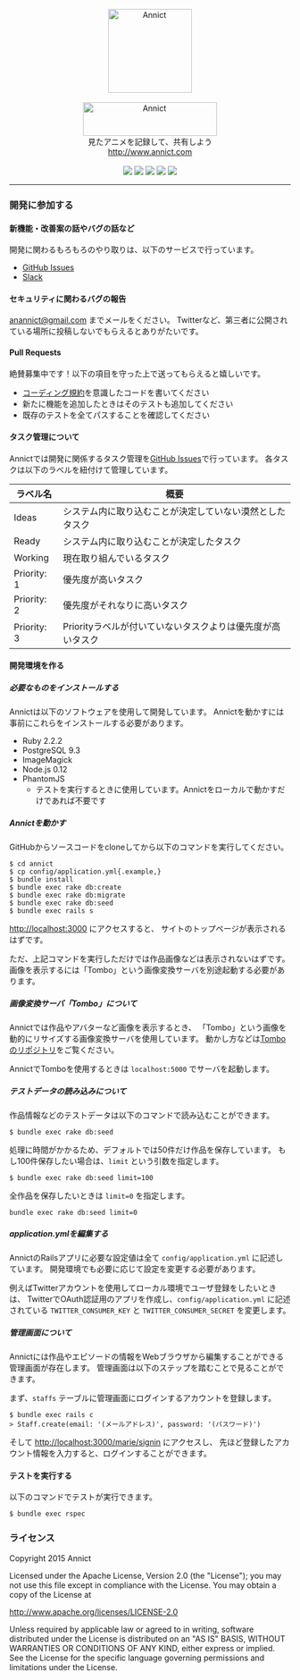 <p align="center">
  <a href="http://www.annict.com" target="_blank">
    <img src="http://d3a8d1smk6xli.cloudfront.net/github/annict-logo2.png" alt="Annict" width="150" height="150">
  </a>
  <br>
  <br>
  <img src="http://d3a8d1smk6xli.cloudfront.net/github/annict-text-logo.png" alt="Annict" width="240" height="60">
  <br>
  見たアニメを記録して、共有しよう<br>
  <a href="http://www.annict.com" target="_blank">http://www.annict.com</a>
  <br>
  <br>
  <a href="https://circleci.com/gh/annict/annict/tree/master"><img src="https://circleci.com/gh/annict/annict/tree/master.svg?style=svg"></a>
  <a href="https://codeclimate.com/github/annict/annict"><img src="https://codeclimate.com/github/annict/annict/badges/gpa.svg"></a>
  <a href="https://codeclimate.com/github/annict/annict"><img src="https://codeclimate.com/github/annict/annict/badges/coverage.svg"></a>
  <a href="https://gemnasium.com/annict/annict"><img src="https://gemnasium.com/annict/annict.svg"></a>
  <a href="http://slack.annict.com"><img src="http://slack.annict.com/badge.svg"></a>
</p>

---

### 開発に参加する

#### 新機能・改善案の話やバグの話など

開発に関わるもろもろのやり取りは、以下のサービスで行っています。

* [GitHub Issues](https://github.com/annict/annict/issues)
* [Slack](http://slack.annict.com)


#### セキュリティに関わるバグの報告

anannict@gmail.com までメールをください。
Twitterなど、第三者に公開されている場所に投稿しないでもらえるとありがたいです。


#### Pull Requests

絶賛募集中です！以下の項目を守った上で送ってもらえると嬉しいです。

* [コーディング規約](https://github.com/annict/annict/wiki/%E3%82%B3%E3%83%BC%E3%83%87%E3%82%A3%E3%83%B3%E3%82%B0%E8%A6%8F%E7%B4%84)を意識したコードを書いてください
* 新たに機能を追加したときはそのテストも追加してください
* 既存のテストを全てパスすることを確認してください


#### タスク管理について

Annictでは開発に関係するタスク管理を[GitHub Issues](https://github.com/annict/annict/issues)で行っています。
各タスクは以下のラベルを紐付けて管理しています。

| ラベル名 | 概要 |
| ------- | ----------- |
| Ideas   | システム内に取り込むことが決定していない漠然としたタスク |
| Ready   | システム内に取り込むことが決定したタスク |
| Working | 現在取り組んでいるタスク |
| Priority: 1 | 優先度が高いタスク |
| Priority: 2 | 優先度がそれなりに高いタスク |
| Priority: 3 | Priorityラベルが付いていないタスクよりは優先度が高いタスク |


#### 開発環境を作る

##### 必要なものをインストールする

Annictは以下のソフトウェアを使用して開発しています。
Annictを動かすには事前にこれらをインストールする必要があります。

* Ruby 2.2.2
* PostgreSQL 9.3
* ImageMagick
* Node.js 0.12
* PhantomJS
  * テストを実行するときに使用しています。Annictをローカルで動かすだけであれば不要です


##### Annictを動かす

GitHubからソースコードをcloneしてから以下のコマンドを実行してください。

```
$ cd annict
$ cp config/application.yml{.example,}
$ bundle install
$ bundle exec rake db:create
$ bundle exec rake db:migrate
$ bundle exec rake db:seed
$ bundle exec rails s
```

[http://localhost:3000](http://localhost:3000) にアクセスすると、
サイトのトップページが表示されるはずです。

ただ、上記コマンドを実行しただけでは作品画像などは表示されないはずです。
画像を表示するには「Tombo」という画像変換サーバを別途起動する必要があります。


##### 画像変換サーバ「Tombo」について

Annictでは作品やアバターなど画像を表示するとき、
「Tombo」という画像を動的にリサイズする画像変換サーバを使用しています。
動かし方などは[Tomboのリポジトリ](https://github.com/shimbaco/tombo)をご覧ください。

AnnictでTomboを使用するときは `localhost:5000` でサーバを起動します。


##### テストデータの読み込みについて

作品情報などのテストデータは以下のコマンドで読み込むことができます。

```
$ bundle exec rake db:seed
```

処理に時間がかかるため、デフォルトでは50件だけ作品を保存しています。
もし100件保存したい場合は、`limit` という引数を指定します。

```
$ bundle exec rake db:seed limit=100
```

全作品を保存したいときは `limit=0` を指定します。

```
bundle exec rake db:seed limit=0
```


##### application.ymlを編集する

AnnictのRailsアプリに必要な設定値は全て `config/application.yml` に記述しています。
開発環境でも必要に応じて設定を変更する必要があります。

例えばTwitterアカウントを使用してローカル環境でユーザ登録をしたいときは、
TwitterでOAuth認証用のアプリを作成し、`config/application.yml` に記述されている
`TWITTER_CONSUMER_KEY` と `TWITTER_CONSUMER_SECRET` を変更します。


##### 管理画面について

Annictには作品やエピソードの情報をWebブラウザから編集することができる管理画面が存在します。
管理画面は以下のステップを踏むことで見ることができます。

まず、`staffs` テーブルに管理画面にログインするアカウントを登録します。

```
$ bundle exec rails c
> Staff.create(email: '(メールアドレス)', password: '(パスワード)')
```

そして [http://localhost:3000/marie/signin](http://localhost:3000/marie/signin) にアクセスし、
先ほど登録したアカウント情報を入力すると、ログインすることができます。


#### テストを実行する

以下のコマンドでテストが実行できます。

```
$ bundle exec rspec
```


### ライセンス

Copyright 2015 Annict

Licensed under the Apache License, Version 2.0 (the "License");
you may not use this file except in compliance with the License.
You may obtain a copy of the License at

http://www.apache.org/licenses/LICENSE-2.0

Unless required by applicable law or agreed to in writing, software
distributed under the License is distributed on an "AS IS" BASIS,
WITHOUT WARRANTIES OR CONDITIONS OF ANY KIND, either express or implied.
See the License for the specific language governing permissions and
limitations under the License.
